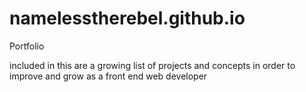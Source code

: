 # namelesstherebel.github.io
Portfolio

included in this are a growing list of projects and concepts in order to improve and grow as a front end web developer
